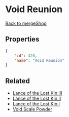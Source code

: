# Void Reunion

<no description available>

[Back to mergeShop](../merge-shops.md)

## Properties

```json
{
    "id": 420,
    "name": "Void Reunion"
}
```

## Related

- [Lance of the Lost Kin III](../items/21982-lance-of-the-lost-kin-iii.md)
- [Lance of the Lost Kin II](../items/21981-lance-of-the-lost-kin-ii.md)
- [Lance of the Lost Kin I](../items/21980-lance-of-the-lost-kin-i.md)
- [Void Scale Powder](../items/21986-void-scale-powder.md)

